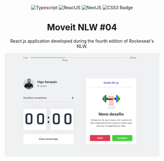 <p align="center">
  <img alt="Typescript" src="https://img.shields.io/badge/-typescript-important?style=for-the-badge&color=3178C6&logo=typescript&logoColor=white" />
  <img alt="ReactJS" src="https://img.shields.io/badge/-reactjs-important?style=for-the-badge&color=61DAFB&logo=react&logoColor=black" />
  <img alt="NextJS" src="https://img.shields.io/badge/-nextjs-important?style=for-the-badge&color=000000&logo=nextjs&logoColor=white" />
  <img alt="CSS3 Badge" src="https://img.shields.io/badge/-css3-important?style=for-the-badge&color=1572B6&logo=css3&logoColor=white" />
</p>

<h1 align="center">Moveit NLW #04</h1>

<p align="center">React.js application developed during the fourth edition of Rockeseat's NLW.</p>

<img src="public/screenshot.png" alt="Screenshot">
